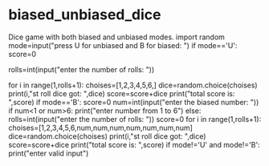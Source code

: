 # biased_unbiased_dice
Dice game with both biased and unbiased modes.
import random
mode=input("press U for unbiased and B for biased: ")
if mode=='U':
  score=0

  rolls=int(input("enter the number of rolls: "))

  for i in range(1,rolls+1):
    choises=[1,2,3,4,5,6,]
    dice=random.choice(choises)
    print(i,"st roll dice got: ",dice)
    score=score+dice
  print("total score is: ",score)
if mode=='B':
 score=0
 num=int(input("enter the biased number: "))
 if  num<1 or num>6:
    print("enter number from 1 to 6")
 else:
  rolls=int(input("enter the number of rolls: "))
  score=0
  for i in range(1,rolls+1):
    choises=[1,2,3,4,5,6,num,num,num,num,num,num,num]
    dice=random.choice(choises)
    print(i,"st roll dice got: ",dice)
    score=score+dice
  print("total score is: ",score)
if mode!='U' and mode!='B':
    print("enter valid input")
